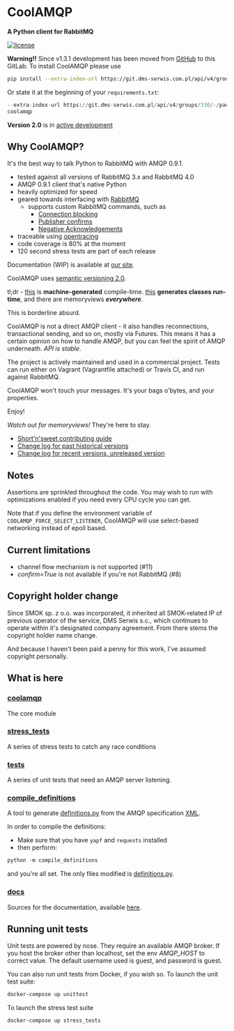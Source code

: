 CoolAMQP
========

**A Python client for RabbitMQ**

[![license](https://img.shields.io/github/license/mashape/apistatus.svg)]()

**Warning!!** Since v1.3.1 development has been moved 
from [GitHub](https://github.com/smok-serwis/coolamqp) to this GitLab.
To install CoolAMQP please use

```bash
pip install --extra-index-url https://git.dms-serwis.com.pl/api/v4/groups/330/-/packages/pypi/simple coolamqp
```

Or state it at the beginning of your `requirements.txt`:

```python
--extra-index-url https://git.dms-serwis.com.pl/api/v4/groups/330/-/packages/pypi/simple
coolamqp
```

**Version 2.0** is in [active development](https://git.dms-serwis.com.pl/smokserwis/coolamqp/-/milestones/3)

Why CoolAMQP?
-------------

It's the best way to talk Python to RabbitMQ with AMQP 0.9.1.

* tested against all versions of RabbitMQ 3.x and RabbitMQ 4.0
* AMQP 0.9.1 client that's native Python
* heavily optimized for speed
* geared towards interfacing with [RabbitMQ](https://www.rabbitmq.com/)
  * supports custom RabbitMQ commands, such as
    * [Connection blocking](https://www.rabbitmq.com/docs/connection-blocked)
    * [Publisher confirms](https://www.rabbitmq.com/docs/confirms#publisher-confirms)
    * [Negative Acknowledgements](https://www.rabbitmq.com/docs/nack)
* traceable using [opentracing](https://opentracing.io/)
* code coverage is 80% at the moment
* 120 second stress tests are part of each release

Documentation (WIP) is available at [our site](http://smokserwis.docs.smok.co/coolamqp).

CoolAMQP uses [semantic versioning 2.0](https://semver.org/spec/v2.0.0.html).

tl;dr - [this](coolamqp/framing/definitions.py) is **machine-generated** compile-time.
[this](coolamqp/framing/compilation/content_property.py) **generates classes run-time**,
and there are memoryviews **_everywhere_**. 

This is borderline absurd.

CoolAMQP is not a direct AMQP client - it also handles reconnections, transactional sending,
and so on, mostly via Futures. This means it has a certain opinion on how to 
handle AMQP, but you can feel the spirit of AMQP underneath. *API is stable*.


The project is actively maintained and used in a commercial project. Tests can run
either on Vagrant (Vagrantfile attached) or Travis CI, and run against RabbitMQ.

CoolAMQP won't touch your messages. It's your bags o'bytes, and your properties.

Enjoy!

_Watch out for memoryviews!_ They're here to stay.

* [Short'n'sweet contributing guide](CONTRIBUTING.md)
* [Change log for past historical versions](https://github.com/smok-serwis/coolamqp/releases/)
* [Change log for recent versions, unreleased version](CHANGELOG.md)


## Notes
Assertions are sprinkled throughout the code. You may wish to run with optimizations enabled
if you need every CPU cycle you can get.

Note that if you define the environment variable of `COOLAMQP_FORCE_SELECT_LISTENER`, 
CoolAMQP will use select-based networking instead of epoll based.

## Current limitations

* channel flow mechanism is not supported (#11)
* _confirm=True_ is not available if you're not RabbitMQ (#8)


## Copyright holder change

Since SMOK sp. z o.o. was incorporated, it inherited all SMOK-related
IP of previous operator of the service, DMS Serwis s.c., which
continues to operate within it's designated company agreement.
From there stems the copyright holder name change.

And because I haven't been paid a penny for this work, I've assumed copyright personally.

## What is here

### [coolamqp](coolamqp/)

The core module

### [stress_tests](stress_tests/)

A series of stress tests to catch any race conditions

### [tests](tests/)

A series of unit tests that need an AMQP server listening.

### [compile_definitions](compile_definitions/)

A tool to generate [definitions.py](coolamqp/framing/definitions.py) from the AMQP specification 
[XML](https://www.rabbitmq.com/resources/specs/amqp0-9-1.extended.xml).

In order to compile the definitions:

* Make sure that you have `yapf` and `requests` installed
* then perform:
```python
python -m compile_definitions
```

and you're all set. The only files modified is
[definitions.py](coolamqp/framing/definitions.py).

### [docs](docs/)

Sources for the documentation, available
[here](https://coolamqp.readthedocs.io/en/latest/).

## Running unit tests

Unit tests are powered by nose. They require an available AMQP broker.
If you host the broker other than localhost, set the env *AMQP_HOST* to correct value.
The default username used is guest, and password is guest.

You can also run unit tests from Docker, if you wish so. To launch the unit test suite:

```bash
docker-compose up unittest
```

To launch the stress test suite

```bash
docker-compose up stress_tests
```
